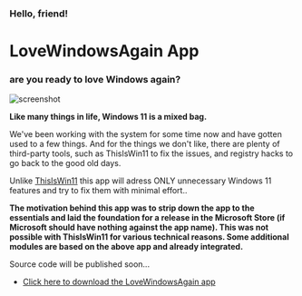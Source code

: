 
### Hello, friend!
# LoveWindowsAgain App
###  are you ready to love Windows again?

![screenshot](https://github.com/builtbybel/LoveWindowsAgain/blob/main/assets/lwa.png)

 
**Like many things in life, Windows 11 is a mixed bag.**

We've been working with the system for some time now and have gotten used to a few things.
And for the things we don't like, there are plenty of third-party tools, such as ThisIsWin11 to fix the issues, and registry hacks to go back to the good old days.

Unlike [ThisIsWin11](https://github.com/builtbybel/ThisIsWin11) this app will adress ONLY unnecessary Windows 11 features and try to fix them with minimal effort..

**The motivation behind this app was to strip down the app to the essentials and laid the foundation for a release in the Microsoft Store (if Microsoft should have nothing against the app name). 
This was not possible with ThisIsWin11 for various technical reasons. Some additional modules are based on the above app and already integrated.**

Source code will be published soon...

- [Click here to download the LoveWindowsAgain app](https://github.com/builtbybel/LoveWindowsAgain/releases)
